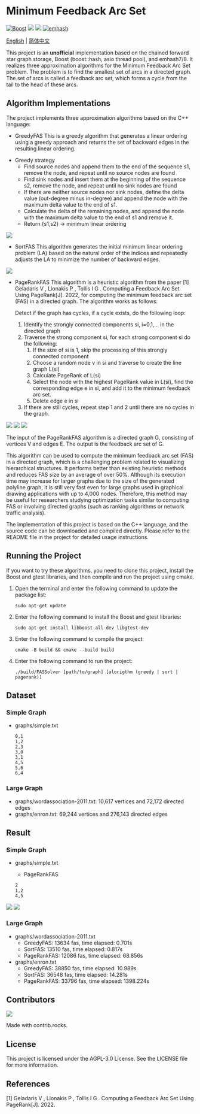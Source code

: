 # Minimum Feedback Arc Set

[![Boost](https://img.shields.io/badge/Boost-1.81.0-brightgreen.svg)](https://www.boost.org/)
![](https://img.shields.io/badge/gtest-1.11.0--3-red.svg)
![](https://img.shields.io/badge/Version-0.1-orange.svg)
[![emhash](https://img.shields.io/badge/emhash-7%2F8-blueviolet.svg)](https://github.com/ktprime/emhash)

[English](README.md) | [简体中文](README-CN.md)

This project is an <b>unofficial</b> implementation based on the chained forward star graph storage, Boost (boost::hash, asio thread pool), and emhash7/8. It realizes three approximation algorithms for the Minimum Feedback Arc Set problem. The problem is to find the smallest set of arcs in a directed graph. The set of arcs is called a feedback arc set, which forms a cycle from the tail to the head of these arcs.

## Algorithm Implementations

The project implements three approximation algorithms based on the C++ language:

* GreedyFAS
This is a greedy algorithm that generates a linear ordering using a greedy approach and returns the set of backward edges in the resulting linear ordering.

- Greedy strategy
  - Find source nodes and append them to the end of the sequence s1, remove the node, and repeat until no source nodes are found
  - Find sink nodes and insert them at the beginning of the sequence s2, remove the node, and repeat until no sink nodes are found
  - If there are neither source nodes nor sink nodes, define the delta value (out-degree minus in-degree) and append the node with the maximum delta value to the end of s1.
  - Calculate the delta of the remaining nodes, and append the node with the maximum delta value to the end of s1 and remove it.
  - Return {s1,s2} -> minimum linear ordering

![](images/GreedyFAS.png)

* SortFAS
This algorithm generates the initial minimum linear ordering problem (LA) based on the natural order of the indices and repeatedly adjusts the LA to minimize the number of backward edges.

![](images/SortFAS.png)

* PageRankFAS
This algorithm is a heuristic algorithm from the paper [1] Geladaris V , Lionakis P , Tollis I G . Computing a Feedback Arc Set Using PageRank[J]. 2022, for computing the minimum feedback arc set (FAS) in a directed graph. The algorithm works as follows:

    Detect if the graph has cycles, if a cycle exists, do the following loop:

    1. Identify the strongly connected components si, i=0,1,... in the directed graph
    2. Traverse the strong component si, for each strong component si do the following:
       1. If the size of si is 1, skip the processing of this strongly connected component
       2. Choose a random node v in si and traverse to create the line graph L(si)
       3. Calculate PageRank of L(si)
       4. Select the node with the highest PageRank value in L(si), find the corresponding edge e in si, and add it to the minimum feedback arc set.
       5. Delete edge e in si
    3. If there are still cycles, repeat step 1 and 2 until there are no cycles in the graph.

![](images/LineGraph.png)
![](images/PageRank.png)
![](images/PageRankFAS.png)

The input of the PageRankFAS algorithm is a directed graph G, consisting of vertices V and edges E. The output is the feedback arc set of G.

This algorithm can be used to compute the minimum feedback arc set (FAS) in a directed graph, which is a challenging problem related to visualizing hierarchical structures. It performs better than existing heuristic methods and reduces FAS size by an average of over 50%. Although its execution time may increase for larger graphs due to the size of the generated polyline graph, it is still very fast even for large graphs used in graphical drawing applications with up to 4,000 nodes. Therefore, this method may be useful for researchers studying optimization tasks similar to computing FAS or involving directed graphs (such as ranking algorithms or network traffic analysis).

The implementation of this project is based on the C++ language, and the source code can be downloaded and compiled directly. Please refer to the README file in the project for detailed usage instructions.

## Running the Project
If you want to try these algorithms, you need to clone this project, install the Boost and gtest libraries, and then compile and run the project using cmake.

1. Open the terminal and enter the following command to update the package list:

   ```
   sudo apt-get update
   ```

2. Enter the following command to install the Boost and gtest libraries:

   ```
   sudo apt-get install libboost-all-dev libgtest-dev
   ```

3. Enter the following command to compile the project:

   ```
   cmake -B build && cmake --build build
   ```
   
4. Enter the following command to run the project:

   ```
   ./build/FASSolver [path/to/graph] [alorigthm (greedy | sort | pagerank)]
   ```

## Dataset

### Simple Graph

- graphs/simple.txt

   ```
   0,1
   1,2
   2,3
   3,0
   3,1
   4,5
   5,6
   6,4
   ```

### Large Graph

- graphs/wordassociation-2011.txt: 10,617 vertices and 72,172 directed edges
- graphs/enron.txt: 69,244 vertices and 276,143 directed edges

## Result

### Simple Graph

- graphs/simple.txt
  - PageRankFAS

   ```
   2
   1,2
   4,5
   ```

![](result/simple.png)
![](result/simple_after.png)

### Large Graph

- graphs/wordassociation-2011.txt
  - GreedyFAS: 13634 fas, time elapsed: 0.701s
  - SortFAS: 13510 fas, time elapsed: 0.817s
  - PageRankFAS: 12086 fas, time elapsed: 68.856s
- graphs/enron.txt
  - GreedyFAS: 38850 fas, time elapsed: 10.989s
  - SortFAS: 36548 fas, time elapsed: 14.281s
  - PageRankFAS: 33796 fas, time elapsed: 1398.224s

## Contributors

<a href="https://github.com/PKUcoldkeyboard/FAS/graphs/contributors">
  <img src="https://contrib.rocks/image?repo=PKUcoldkeyboard/FAS" />
</a>

Made with contrib.rocks.

## License
This project is licensed under the AGPL-3.0 License. See the LICENSE file for more information.

## References
[1] Geladaris V , Lionakis P , Tollis I G . Computing a Feedback Arc Set Using PageRank[J]. 2022.

